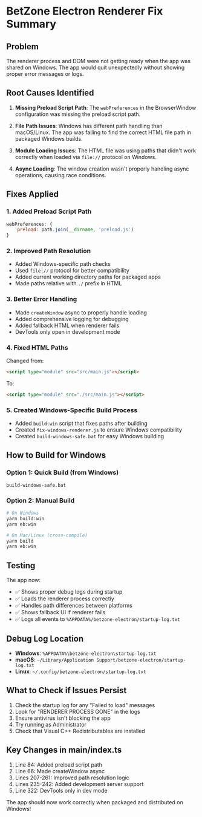 # BetZone Electron Renderer Fix Summary

## Problem
The renderer process and DOM were not getting ready when the app was shared on Windows. The app would quit unexpectedly without showing proper error messages or logs.

## Root Causes Identified

1. **Missing Preload Script Path**: The `webPreferences` in the BrowserWindow configuration was missing the preload script path.

2. **File Path Issues**: Windows has different path handling than macOS/Linux. The app was failing to find the correct HTML file path in packaged Windows builds.

3. **Module Loading Issues**: The HTML file was using paths that didn't work correctly when loaded via `file://` protocol on Windows.

4. **Async Loading**: The window creation wasn't properly handling async operations, causing race conditions.

## Fixes Applied

### 1. Added Preload Script Path
```javascript
webPreferences: {
    preload: path.join(__dirname, 'preload.js')
}
```

### 2. Improved Path Resolution
- Added Windows-specific path checks
- Used `file://` protocol for better compatibility
- Added current working directory paths for packaged apps
- Made paths relative with `./` prefix in HTML

### 3. Better Error Handling
- Made `createWindow` async to properly handle loading
- Added comprehensive logging for debugging
- Added fallback HTML when renderer fails
- DevTools only open in development mode

### 4. Fixed HTML Paths
Changed from:
```html
<script type="module" src="src/main.js"></script>
```
To:
```html
<script type="module" src="./src/main.js"></script>
```

### 5. Created Windows-Specific Build Process
- Added `build:win` script that fixes paths after building
- Created `fix-windows-renderer.js` to ensure Windows compatibility
- Created `build-windows-safe.bat` for easy Windows building

## How to Build for Windows

### Option 1: Quick Build (from Windows)
```batch
build-windows-safe.bat
```

### Option 2: Manual Build
```bash
# On Windows
yarn build:win
yarn eb:win

# On Mac/Linux (cross-compile)
yarn build
yarn eb:win
```

## Testing

The app now:
- ✅ Shows proper debug logs during startup
- ✅ Loads the renderer process correctly
- ✅ Handles path differences between platforms
- ✅ Shows fallback UI if renderer fails
- ✅ Logs all events to `%APPDATA%/betzone-electron/startup-log.txt`

## Debug Log Location

- **Windows**: `%APPDATA%\betzone-electron\startup-log.txt`
- **macOS**: `~/Library/Application Support/betzone-electron/startup-log.txt`
- **Linux**: `~/.config/betzone-electron/startup-log.txt`

## What to Check if Issues Persist

1. Check the startup log for any "Failed to load" messages
2. Look for "RENDERER PROCESS GONE" in the logs
3. Ensure antivirus isn't blocking the app
4. Try running as Administrator
5. Check that Visual C++ Redistributables are installed

## Key Changes in main/index.ts

1. Line 84: Added preload script path
2. Line 66: Made createWindow async
3. Lines 207-261: Improved path resolution logic
4. Lines 235-242: Added development server support
5. Line 322: DevTools only in dev mode

The app should now work correctly when packaged and distributed on Windows!
